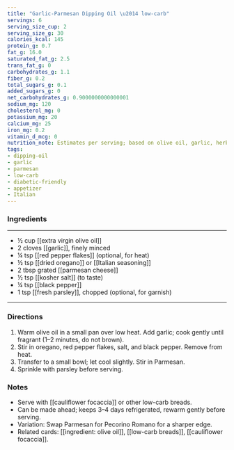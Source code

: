 ```yaml
---
title: "Garlic-Parmesan Dipping Oil \u2014 low-carb"
servings: 6
serving_size_cup: 2
serving_size_g: 30
calories_kcal: 145
protein_g: 0.7
fat_g: 16.0
saturated_fat_g: 2.5
trans_fat_g: 0
carbohydrates_g: 1.1
fiber_g: 0.2
total_sugars_g: 0.1
added_sugars_g: 0
net_carbohydrates_g: 0.9000000000000001
sodium_mg: 120
cholesterol_mg: 0
potassium_mg: 20
calcium_mg: 25
iron_mg: 0.2
vitamin_d_mcg: 0
nutrition_note: Estimates per serving; based on olive oil, garlic, herbs, and Parmesan.
tags:
- dipping-oil
- garlic
- parmesan
- low-carb
- diabetic-friendly
- appetizer
- Italian
---
```


### Ingredients
---
- ½ cup [[extra virgin olive oil]]
- 2 cloves [[garlic]], finely minced
- ¼ tsp [[red pepper flakes]] (optional, for heat)
- ½ tsp [[dried oregano]] or [[Italian seasoning]]
- 2 tbsp grated [[parmesan cheese]]
- ½ tsp [[kosher salt]] (to taste)
- ¼ tsp [[black pepper]]
- 1 tsp [[fresh parsley]], chopped (optional, for garnish)
---

### Directions
1. Warm olive oil in a small pan over low heat. Add garlic; cook gently until fragrant (1–2 minutes, do not brown).  
2. Stir in oregano, red pepper flakes, salt, and black pepper. Remove from heat.  
3. Transfer to a small bowl; let cool slightly. Stir in Parmesan.  
4. Sprinkle with parsley before serving.  

### Notes
- Serve with [[cauliflower focaccia]] or other low-carb breads.  
- Can be made ahead; keeps 3–4 days refrigerated, rewarm gently before serving.  
- Variation: Swap Parmesan for Pecorino Romano for a sharper edge.  
- Related cards: [[ingredient: olive oil]], [[low-carb breads]], [[cauliflower focaccia]].  